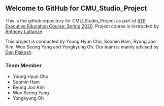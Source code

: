 ## Welcome to GitHub for CMU_Studio_Project

This is the github repository for CMU_Studio_Project as part of [IITP Executive Education Course: Spring 2020](https://www.lti.cs.cmu.edu/iitp-executive-education-course-spring-2020). Project course is instructed by [Anthony Lattanze](mailto:lattanze@cs.cmu.edu).

This project is conducted by Young Hyun Cho, Soomin Ham, Byung Joo Kim, Woo Seong Yang and Yongkyung Oh. Our team is mainly advised by [Dan Plakosh](mailto:dplakosh@cert.org). 

### Team Member 
- Young Hyun Cho
- Soomin Ham
- Byung Joo Kim
- Woo Seong Yang
- Yongkyung Oh

